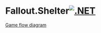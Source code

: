 # Fallout.Shelter[![.NET](https://github.com/yokoosama/Fallout.Shelter/actions/workflows/dotnet.yml/badge.svg?branch=main)](https://github.com/yokoosama/Fallout.Shelter/actions/workflows/dotnet.yml)

[Game flow diagram](https://viewer.diagrams.net/?tags=%7B%7D&highlight=0000ff&edit=_blank&layers=1&nav=1&title=Game%20flow.drawio.xml#R5VtZV%2BM2FP41eSTH8pb4cYAM0M7MgWZahr70iFiJPThWKisbv76SLcVr4zibFYYHiG6ubOnq%2B%2B4iiY5xM13dETjzvmIXBR1dc1cd47aj6wAAh%2F3hknUi6RlaIpgQ3xVKqWDovyMhlGpz30VRTpFiHFB%2FlheOcBiiEc3JICF4mVcb4yD%2F1hmcoJJgOIJBWfrsu9RLpH29l8rvkT%2Fx5JuBLSY8hVJZzCTyoIuXGZEx6Bg3BGOafJqublDAjSft8vywfg6%2BvNl3vz1F%2F8I%2Fr3%2F%2F%2Fu2vq%2BRhn5t02UyBoJDu%2FejRz6EzdZd%2Fh1%2FD%2Bx%2BjRU%2FTot6VLedG19JgyGX2E01MqIcnOITBIJVeEzwPXcQfq7FWqvMF4xkTAib8iShdCzDAOcVM5NFpIL5FK5%2F%2B4N27lmi9ZL65XYknx421bISUrDOdePMl%2B13aLW7JfjvaTtg4wnMyQlsMJuxFIZkgukXPshNFbs0MEMXS3CE8RWyUTIGgAFJ%2FkUcrFKCfbPTShWUfxNo2WGcx7AUM5uJND6FPfRjEaw8pKsMgCBhF%2BXIvPZ%2Bi4QzGdlkyL5FfTBjNEt6O%2FRUHRUOLLxChaLXVROJbQ4JVeCLQF%2B1lhtdC5GUoLWVHN6pht0KeDRFyNEhZcR4iSF9eRwTDVIoIEnUpEYZsCpRbJoBrRPiU5iS8ADr0QZ4OBnC6utUuI3SzXUbkQwM4MyN2pQRQixEVlJjBZchn4hEEaXQBZDCtPBlMuxwbgFZBhY3w%2BFwo2%2FUFVdjyfOmW%2FJyJFzukW82izBiHVAxEPwHH9F3zL7U4ZpWx8A1%2F9MxbFShI16AIFvRyLv6JoNjbovhvkohEsQTyzCTEIj8ZsaVnlfiSvSVRwCS2aBRxTHwuAYp4ePo6j%2Br99KncsqXn3bJe4Zb1KresH8Mtz4dvT5P7wdOd836rofDVerffNvBq3wNvJx1rPCLis0mzpPQwn1wJ%2FyMy0di5FugfSLy46ydC4DqjMMN%2BmCQp4smPXJCCEOhWMVMu7JQ07MA%2BJGNIUbiZzP7A1FUBZk00%2BJDAdNoBplnIWmuBub3DwcDcasVMwCpBNaIEv202WPU8yCIPzrjedDXhe8zdcYCXI49V3V0YstjGLIzDf3gfGPiTkCkGaMxW6zqAryh4xJHPFZiYJPHhOrYrIoMF4uY9bQQDoFftC7IhzDprYWH0fsXCIm4VHc%2BJU0y5d1XvP3YtNwSqrrSuZphis6aZk0mdglTB43HERleE1RGYb9olpKlUttRkUBJooBnQVMGU2W%2BMKRtY5j6Yahy4tEIcAvaWOHROxErrlooruIA%2BiycByhdQDDERjyEK1k6OuWftBJx%2B1zpR7DF7H53%2Bx6Z7NYt35v%2BhOWkFdwvFDbCcrpP9yT8xGad4SIqexi7DKL52m8s4mjvol9zBI4zKuVIeoS0RHuhOgfEVB5xAr2C8fapUU6YoKtB9v03KM58BGc6uGePRj0X3pGXhFFHu2P1vCVp0H4UOJ%2BKxU%2BYx3w5Ng%2FmFUNpon9JOq5Teq1Js9caPzMNrKS2XUZFzBrMc%2Bwah27n8iw4bvrR1y8Fqdat2Lwq1mwTLkFF%2FVGcoRSE57gyF%2FkAjGHdMi0jlCWT18wSyjbYJ1M41oUOqyHbTSsmLegJZahHIKBOILyMfIf%2BtPHWKd07bp87lbcC0e09VMuLSbmzLcVdQJ0purCpPnuIx%2BuaSXmvkKafEKp1n7LrD0YxPEQOCH046ybHsiU83JInq7%2BcpdkGvvMHwC5ypqgIGxSpnq3zs%2BcAPi8Y%2BifhWWLzGSp4ZFTfZqy4rHO0aNGum%2F%2FyW7PSl%2F0JoDP4D)
